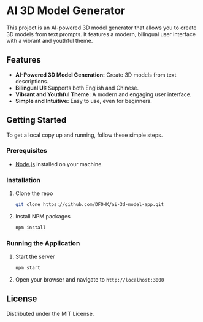 # AI 3D Model Generator

This project is an AI-powered 3D model generator that allows you to create 3D models from text prompts. It features a modern, bilingual user interface with a vibrant and youthful theme.

## Features

*   **AI-Powered 3D Model Generation:** Create 3D models from text descriptions.
*   **Bilingual UI:** Supports both English and Chinese.
*   **Vibrant and Youthful Theme:** A modern and engaging user interface.
*   **Simple and Intuitive:** Easy to use, even for beginners.

## Getting Started

To get a local copy up and running, follow these simple steps.

### Prerequisites

*   [Node.js](https://nodejs.org/en/) installed on your machine.

### Installation

1.  Clone the repo
    ```sh
    git clone https://github.com/DFOHK/ai-3d-model-app.git
    ```
2.  Install NPM packages
    ```sh
    npm install
    ```

### Running the Application

1.  Start the server
    ```sh
    npm start
    ```
2.  Open your browser and navigate to `http://localhost:3000`

## License

Distributed under the MIT License.
